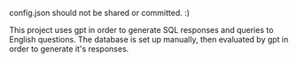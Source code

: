 config.json should not be shared or committed. :)

This project uses gpt in order to generate SQL responses and queries to English questions. The database is set up manually, then evaluated by gpt in order to generate it's responses.
